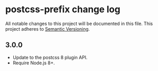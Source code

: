 # postcss-prefix change log
All notable changes to this project will be documented in this file.
This project adheres to [Semantic Versioning](http://semver.org/).

## 3.0.0
* Update to the postcss 8 plugin API.
* Require Node.js 8+.
